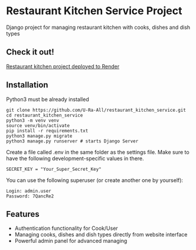 # Restaurant Kitchen Service Project

Django project for managing restaurant kitchen with cooks, dishes and dish types

## Check it out!

[Restaurant kitchen project deployed to Render](PASTE_LINK_HERE)

## Installation

Python3 must be already installed

```shell
git clone https://github.com/U-Ra-All/restaurant_kitchen_service.git
cd restaurant_kitchen_service
python3 -m venv venv
source venv/bin/activate
pip install -r requirements.txt
python3 manage.py migrate
python3 manage.py runserver # starts Django Server
```

Create a file called .env in the same folder as the settings file. 
Make sure to have the following development-specific values in there.

```shell
SECRET_KEY = "Your_Super_Secret_Key"
```

You can use the following superuser (or create another one by yourself):

```shell
Login: admin.user
Password: 7QancRe2
```

## Features

* Authentication functionality for Cook/User
* Managing cooks, dishes and dish types directly from website interface
* Powerful admin panel for advanced managing
